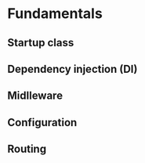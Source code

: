 # Fundamentals

## Startup class

## Dependency injection (DI)

## Midlleware

## Configuration

## Routing
